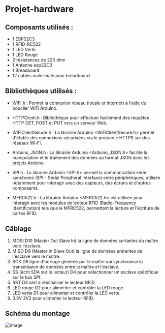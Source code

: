# Projet-hardware

## Composants utilisés : 
- 1 ESP32C3
- 1 RFID-RC522
- 1 LED Verte
- 1 LED Rouge
- 2 résistances de 220 ohm
- 1 Antenne esp32C3
- 1 Breadboard
- 12 cables male-male pour breadboard
 
## Bibliothèques utilisés : 

- WiFi.h : Permet la connexion réseau (locale et Internet) à l'aide du bouclier WiFi Arduino.

- HTTPClient.h : Bibliothèque pour effectuer facilement des requêtes HTTP GET, POST et PUT vers un serveur Web.

- WiFiClientSecure.h : La librairie Arduino <WiFiClientSecure.h> permet d'établir des connexions sécurisées via le protocole HTTPS sur des réseaux Wi-Fi.

- Arduino_JSON.h : La librairie Arduino <Arduino_JSON.h> facilite la manipulation et le traitement des données au format JSON dans les projets Arduino.

- SPI.h : La librairie Arduino <SPI.h> permet la communication série synchrone (SPI - Serial Peripheral Interface) entre périphériques, utilisée notamment pour interagir avec des capteurs, des écrans et d'autres composants.

- MFRC522.h : La librairie Arduino <MFRC522.h> est utilisée pour interagir avec les modules de lecteur RFID (Radio-Frequency Identification) tels que le MFRC522, permettant la lecture et l'écriture de cartes RFID.

## Câblage 

1. MOSI  D10 (Master Out Slave In) la ligne de données sortantes du maître vers l'esclave.
2. MISO  D9 (Master In Slave Out) la ligne de données entrantes de l'esclave vers le maître.
3. SCK  D8 ligne d'horloge générée par le maître qui synchronise la transmission de données entre le maître et l'esclave.
4. SS (écrit SDA sur le lecteur)  D4 pour sélectionner un esclave spécifique sur le bus SPI.
5. RST  D3 sert à réinitialiser le lecteur RFID.
6. LED rouge  D2 pour alimenter et contrôler la LED rouge.
7. LED verte  D1 pour alimenter et contrôler la LED verte.
8. 3.3V 3V3 pour alimenter le lecteur RFID.

## Schéma du montage

   ![image](https://github.com/TheShadowFR/Projet-hardware/assets/117437326/7f908021-9fd4-499e-bce2-0d41651717a7)

